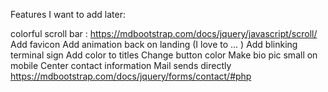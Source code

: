 Features I want to add later:

colorful scroll bar : https://mdbootstrap.com/docs/jquery/javascript/scroll/
Add favicon
Add animation back on landing (I love to ... )
Add blinking terminal sign
Add color to titles
Change button color
Make bio pic small on mobile
Center contact information
Mail sends directly https://mdbootstrap.com/docs/jquery/forms/contact/#php


